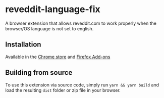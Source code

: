 # reveddit-language-fix
A browser extension that allows reveddit.com to work properly when the browser/OS language is not set to english.

## Installation

Available in the [Chrome store](https://chrome.google.com/webstore/detail/revddit-language-fix/fcpgnheagjkmelppbpnbpfimmmjicknj) and [Firefox Add-ons](https://addons.mozilla.org/en-US/firefox/addon/revddit-language-fix/)

## Building from source

To use this extension via source code, simply run `yarn && yarn build` and load the resulting `dist` folder or zip file in your browser.
